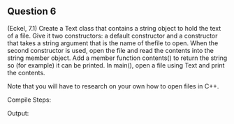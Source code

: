 ## Question 6

(Eckel, 7.1) Create a Text class that contains a string object to hold the text of a file. Give it two constructors: a default constructor and a constructor that takes a string argument that is the name of thefile to open. When the second constructor is used, open the file and read the contents into the string member object. Add a member function contents() to return the string so (for example) it can be printed. In main(), open a file using Text and print the contents.  

Note that you will have to research on your own how to open files in C++. 

Compile Steps:

Output:
